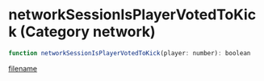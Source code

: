 # networkSessionIsPlayerVotedToKick (Category network)

```js
function networkSessionIsPlayerVotedToKick(player: number): boolean
```

[filename](networkSessionIsPlayerVotedToKick_m.md ':include')